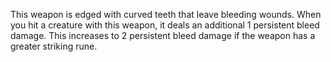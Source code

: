 This weapon is edged with curved teeth that leave bleeding wounds. When you hit a creature with this weapon, it deals an additional 1 persistent bleed damage. This increases to 2 persistent bleed damage if the weapon has a greater striking rune.